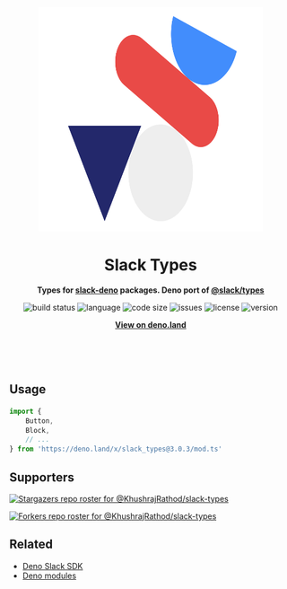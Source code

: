 <div align="center">
    <img src="assets/logo.svg" width="400" height="400" alt="slack_types illustration">
    <h1>Slack Types</h1>
    <p>
        <b>Types for <a href="https://github.com/slack-deno">slack-deno</a> packages. Deno port of <a href="https://www.npmjs.com/package/@slack/types">@slack/types</a></b>
    </p>
    <p>
        <img alt="build status" src="https://img.shields.io/github/workflow/status/KhushrajRathod/slack-types/Deno?label=checks" >
        <img alt="language" src="https://img.shields.io/github/languages/top/KhushrajRathod/slack-types" >
        <img alt="code size" src="https://img.shields.io/github/languages/code-size/KhushrajRathod/slack-types">
        <img alt="issues" src="https://img.shields.io/github/issues/KhushrajRathod/slack-types" >
        <img alt="license" src="https://img.shields.io/github/license/KhushrajRathod/slack-types">
        <img alt="version" src="https://img.shields.io/github/v/release/KhushrajRathod/slack-types">
    </p>
    <p>
        <b><a href="https://deno.land/x/slack_types">View on deno.land</a></b>
    </p>
    <br>
    <br>
    <br>
</div>

## Usage

```ts
import {
    Button, 
    Block,
    // ...
} from 'https://deno.land/x/slack_types@3.0.3/mod.ts'
```

## Supporters

[![Stargazers repo roster for @KhushrajRathod/slack-types](https://reporoster.com/stars/KhushrajRathod/slack-types)](https://github.com/KhushrajRathod/slack-types/stargazers)

[![Forkers repo roster for @KhushrajRathod/slack-types](https://reporoster.com/forks/KhushrajRathod/slack-types)](https://github.com/KhushrajRathod/slack-types/network/members)

## Related

- [Deno Slack SDK](https://github.com/slack-deno/deno-slack-sdk)
- [Deno modules](https://github.com/KhushrajRathod/DenoModules)
